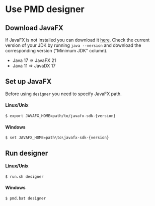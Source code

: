 # Use PMD designer

## Download JavaFX 
If JavaFX is not installed you can download it [here](https://gluonhq.com/products/javafx/).
Check the current version of your JDK by running ```java --version``` and download the corresponding version ("Minimum JDK" column).
* Java 17 => JavaFX 21
* Java 11 => JavaDX 17

## Set up JavaFX
Before using `designer` you need to specify JavaFX path.

#### Linux/Unix
```shell
$ export JAVAFX_HOME=path/to/javafx-sdk-{version}
```

#### Windows
```shell
$ set JAVAFX_HOME=path\to\javafx-sdk-{version}
```



## Run designer

#### Linux/Unix
```shell
$ run.sh designer
```

#### Windows
```shell
$ pmd.bat designer
```
